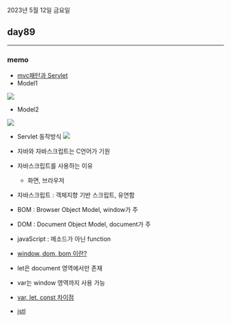 2023년 5월 12일 금요일

## day89

---

### memo

- [mvc패턴과 Servlet](https://jsho8834.tistory.com/262)
- Model1

![](https://img1.daumcdn.net/thumb/R1280x0/?scode=mtistory2&fname=http%3A%2F%2Fcfile10.uf.tistory.com%2Fimage%2F99A907335A1BAF5810CE95)

- Model2

![](https://img1.daumcdn.net/thumb/R1280x0/?scode=mtistory2&fname=http%3A%2F%2Fcfile8.uf.tistory.com%2Fimage%2F995D11335A1BB0C603986E)

- Servlet 동작방식
  ![](https://img1.daumcdn.net/thumb/R1280x0/?scode=mtistory2&fname=https%3A%2F%2Fblog.kakaocdn.net%2Fdn%2FQNrAU%2FbtqF63vCyHH%2FrJ27ULKCt9yIB1dNfgxPU0%2Fimg.png)

- 자바와 자바스크립트는 C언어가 기원
- 자바스크립트를 사용하는 이유
  - 화면, 브라우저
- 자바스크립트 : 객체지향 기반 스크립트, 유연함
- BOM : Browser Object Model, window가 주
- DOM : Document Object Model, document가 주
- javaScript : 메소드가 아닌 function
- [window, dom, bom 이란?](https://cbw1030.tistory.com/46)
- let은 document 영역에서만 존재
- var는 window 영역까지 사용 가능
- [var, let, const 차이점](https://velog.io/@bathingape/JavaScript-var-let-const-%EC%B0%A8%EC%9D%B4%EC%A0%90)
- [jstl](https://daesuni.github.io/jstl/)
